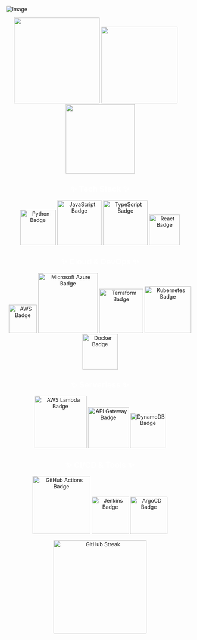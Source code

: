 ![Image](https://github.com/user-attachments/assets/35934dc4-01fb-47d3-975a-d96143fb35ce)
<p align="center">
  <img src="https://github.com/user-attachments/assets/a8ac61e3-f804-4640-80b1-f033d2b4a3d4" width="230" />
  <img src="https://github.com/user-attachments/assets/b54fb5d8-3941-4c92-aefb-ec20a6e496a3" width="205" />
  &nbsp;&nbsp;&nbsp;&nbsp;&nbsp;
  <img src="https://github.com/user-attachments/assets/9dd1e574-fc1a-4f7d-b0c3-788148d06016" width="185" />
</p>


<h2 align="center" style="color:white;">✨ Tech Stack ✨</h2>
<p align="center">
  <img src="https://img.shields.io/badge/Python-3776AB.svg?logo=python&logoColor=white" alt="Python Badge" width="95">
  <img src="https://img.shields.io/badge/JavaScript-F7DF1E.svg?logo=javascript&logoColor=000" alt="JavaScript Badge" width="120">
  <img src="https://img.shields.io/badge/TypeScript-3178C6.svg?logo=typescript&logoColor=white" alt="TypeScript Badge" width="120">
  <img src="https://img.shields.io/badge/React-20232A.svg?logo=react&logoColor=61DAFB" alt="React Badge" width="82">
</p>


<h2 align="center" style="color:white;">✨ Cloud & DevOps ✨</h2>
<p align="center">
  <img src="https://custom-icon-badges.demolab.com/badge/AWS-%23FF9900.svg?logo=aws&logoColor=white" alt="AWS Badge" width="75">
  <img src="https://custom-icon-badges.demolab.com/badge/Microsoft%20Azure-0089D6.svg?logo=msazure&logoColor=white" alt="Microsoft Azure Badge" width=160">
  <img src="https://img.shields.io/badge/Terraform-844FBA.svg?logo=terraform&logoColor=white" alt="Terraform Badge" width="118">
  <img src="https://img.shields.io/badge/Kubernetes-326CE5.svg?logo=kubernetes&logoColor=white" alt="Kubernetes Badge" width="125">
   <img src="https://img.shields.io/badge/Docker-2496ED.svg?logo=docker&logoColor=white" alt="Docker Badge" width="95">
</p>


<h2 align="center" style="color:white;">✨ Serverless ✨</h2>
<p align="center">
  <img src="https://custom-icon-badges.demolab.com/badge/AWS%20Lambda-%23FF9900.svg?logo=aws-lambda&logoColor=white" alt="AWS Lambda Badge" width="140">
  <img src="https://custom-icon-badges.demolab.com/badge/API%20Gateway-%23FF4F00.svg?logo=amazonapigateway&logoColor=white" alt="API Gateway Badge" width="110">
  <img src="https://custom-icon-badges.demolab.com/badge/DynamoDB-%234053D6.svg?logo=amazondynamodb&logoColor=white" alt="DynamoDB Badge" width="95">
</p>


<h2 align="center" style="color:white;">✨ CI/CD & Tools ✨</h2>
<p align="center">
  <img src="https://img.shields.io/badge/GitHub_Actions-2088FF.svg?logo=githubactions&logoColor=white" alt="GitHub Actions Badge" width="155">
  <img src="https://img.shields.io/badge/Jenkins-D24939.svg?logo=jenkins&logoColor=white" alt="Jenkins Badge" width="100">
  <img src="https://img.shields.io/badge/ArgoCD-EF7B4D.svg?logo=argo&logoColor=white" alt="ArgoCD Badge" width="100">
</p>


<p align="center">
  <img src="https://github-readme-streak-stats-wheat-kappa.vercel.app?user=ameliekihm&theme=default" alt="GitHub Streak" height="250"/>
</p>


